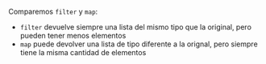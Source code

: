 Comparemos `filter` y `map`:

  * `filter` devuelve siempre una lista del mismo tipo que la original, pero pueden tener menos elementos
  * `map` puede devolver una lista de tipo diferente a la orignal, pero siempre tiene la misma cantidad de elementos